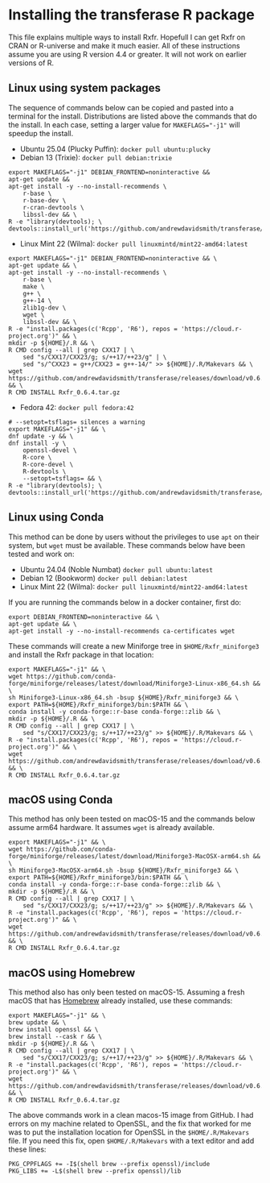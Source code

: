 # Installing the transferase R package

This file explains multiple ways to install Rxfr. Hopefull I can get Rxfr on
CRAN or R-universe and make it much easier. All of these instructions assume
you are using R version 4.4 or greater. It will not work on earlier versions
of R.

## Linux using system packages

The sequence of commands below can be copied and pasted into a terminal for
the install. Distributions are listed above the commands that do the install.
In each case, setting a larger value for `MAKEFLAGS="-j1"` will speedup the
install.

- Ubuntu 25.04 (Plucky Puffin): `docker pull ubuntu:plucky`
- Debian 13 (Trixie): `docker pull debian:trixie`

```console
export MAKEFLAGS="-j1" DEBIAN_FRONTEND=noninteractive &&
apt-get update &&
apt-get install -y --no-install-recommends \
    r-base \
    r-base-dev \
    r-cran-devtools \
    libssl-dev && \
R -e "library(devtools); \
devtools::install_url('https://github.com/andrewdavidsmith/transferase/releases/download/v0.6.4/Rxfr_0.6.4.tar.gz')"
```

- Linux Mint 22 (Wilma): `docker pull linuxmintd/mint22-amd64:latest`

```console
export MAKEFLAGS="-j1" DEBIAN_FRONTEND=noninteractive && \
apt-get update && \
apt-get install -y --no-install-recommends \
    r-base \
    make \
    g++ \
    g++-14 \
    zlib1g-dev \
    wget \
    libssl-dev && \
R -e "install.packages(c('Rcpp', 'R6'), repos = 'https://cloud.r-project.org')" && \
mkdir -p ${HOME}/.R && \
R CMD config --all | grep CXX17 | \
    sed "s/CXX17/CXX23/g; s/++17/++23/g" | \
    sed "s/^CXX23 = g++/CXX23 = g++-14/" >> ${HOME}/.R/Makevars && \
wget https://github.com/andrewdavidsmith/transferase/releases/download/v0.6.4/Rxfr_0.6.4.tar.gz && \
R CMD INSTALL Rxfr_0.6.4.tar.gz
```

- Fedora 42: `docker pull fedora:42`

```console
# --setopt=tsflags= silences a warning
export MAKEFLAGS="-j1" && \
dnf update -y && \
dnf install -y \
    openssl-devel \
    R-core \
    R-core-devel \
    R-devtools \
    --setopt=tsflags= && \
R -e "library(devtools); \
devtools::install_url('https://github.com/andrewdavidsmith/transferase/releases/download/v0.6.4/Rxfr_0.6.4.tar.gz')"
```

## Linux using Conda

This method can be done by users without the privileges to use `apt` on their
system, but `wget` must be available. These commands below have been tested
and work on:

- Ubuntu 24.04 (Noble Numbat) `docker pull ubuntu:latest`
- Debian 12 (Bookworm) `docker pull debian:latest`
- Linux Mint 22 (Wilma): `docker pull linuxmintd/mint22-amd64:latest`

If you are running the commands below in a docker container, first do:

```console
export DEBIAN_FRONTEND=noninteractive && \
apt-get update && \
apt-get install -y --no-install-recommends ca-certificates wget
```

These commands will create a new Miniforge tree in `$HOME/Rxfr_miniforge3` and
install the Rxfr package in that location:

```console
export MAKEFLAGS="-j1" && \
wget https://github.com/conda-forge/miniforge/releases/latest/download/Miniforge3-Linux-x86_64.sh && \
sh Miniforge3-Linux-x86_64.sh -bsup ${HOME}/Rxfr_miniforge3 && \
export PATH=${HOME}/Rxfr_miniforge3/bin:$PATH && \
conda install -y conda-forge::r-base conda-forge::zlib && \
mkdir -p ${HOME}/.R && \
R CMD config --all | grep CXX17 | \
    sed "s/CXX17/CXX23/g; s/++17/++23/g" >> ${HOME}/.R/Makevars && \
R -e "install.packages(c('Rcpp', 'R6'), repos = 'https://cloud.r-project.org')" && \
wget https://github.com/andrewdavidsmith/transferase/releases/download/v0.6.4/Rxfr_0.6.4.tar.gz && \
R CMD INSTALL Rxfr_0.6.4.tar.gz
```

## macOS using Conda

This method has only been tested on macOS-15 and the commands below assume
arm64 hardware. It assumes `wget` is already available.

```console
export MAKEFLAGS="-j1" && \
wget https://github.com/conda-forge/miniforge/releases/latest/download/Miniforge3-MacOSX-arm64.sh && \
sh Miniforge3-MacOSX-arm64.sh -bsup ${HOME}/Rxfr_miniforge3 && \
export PATH=${HOME}/Rxfr_miniforge3/bin:$PATH && \
conda install -y conda-forge::r-base conda-forge::zlib && \
mkdir -p ${HOME}/.R && \
R CMD config --all | grep CXX17 | \
    sed "s/CXX17/CXX23/g; s/++17/++23/g" >> ${HOME}/.R/Makevars && \
R -e "install.packages(c('Rcpp', 'R6'), repos = 'https://cloud.r-project.org')" && \
wget https://github.com/andrewdavidsmith/transferase/releases/download/v0.6.4/Rxfr_0.6.4.tar.gz && \
R CMD INSTALL Rxfr_0.6.4.tar.gz
```

## macOS using Homebrew

This method also has only been tested on macOS-15. Assuming a fresh macOS that
has [Homebrew](https://brew.sh) already installed, use these commands:

```console
export MAKEFLAGS="-j1" && \
brew update && \
brew install openssl && \
brew install --cask r && \
mkdir -p ${HOME}/.R && \
R CMD config --all | grep CXX17 | \
    sed "s/CXX17/CXX23/g; s/++17/++23/g" >> ${HOME}/.R/Makevars && \
R -e "install.packages(c('Rcpp', 'R6'), repos = 'https://cloud.r-project.org')" && \
wget https://github.com/andrewdavidsmith/transferase/releases/download/v0.6.4/Rxfr_0.6.4.tar.gz && \
R CMD INSTALL Rxfr_0.6.4.tar.gz
```

The above commands work in a clean macos-15 image from GitHub. I had errors on
my machine related to OpenSSL, and the fix that worked for me was to put the
installation location for OpenSSL in the `$HOME/.R/Makevars` file. If you need
this fix, open `$HOME/.R/Makevars` with a text editor and add these lines:

```console
PKG_CPPFLAGS += -I$(shell brew --prefix openssl)/include
PKG_LIBS += -L$(shell brew --prefix openssl)/lib
```
